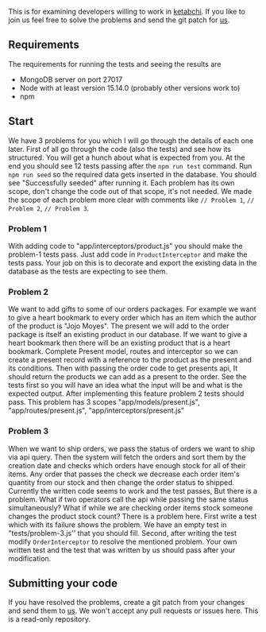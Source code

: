                    
This is for examining developers willing to work in [ketabchi](https://ketabchi.com/). If you like to join us feel free to solve the problems and send the git patch for [us](mailto:zoli@ketabchi.com).
## Requirements
The requirements for running the tests and seeing the results are
- MongoDB server on port 27017
- Node with at least version 15.14.0 (probably other versions work to)
- npm
## Start
We have 3 problems for you which I will go through the details of each one later. First of all go through the code (also the tests) and see how its structured. You will get a hunch about what is expected from you.
At the end you should see 12 tests passing after the `npm run test` command.
Run `npm run seed` so the required data gets inserted in the database. You should see "Successfully seeded" after running it.
Each problem has its own scope, don't change the code out of that scope, it's not needed. We made the scope of each problem more clear with comments like `// Problem 1`, `// Problem 2`, `// Problem 3`.
### Problem 1
With adding code to "app/interceptors/product.js" you should make the problem-1 tests pass. Just add code in `ProductInterceptor` and make the tests pass. Your job on this is to decorate and export the existing data in the database as the tests are expecting to see them.
### Problem 2
We want to add gifts to some of our orders packages. For example we want to give a heart bookmark to every order which has an item which the author of the product is "Jojo Moyes". The present we will add to the order package is itself an existing product in our database. If we want to give a heart bookmark then there will be an existing product that is a heart bookmark.
Complete Present model, routes and interceptor so we can create a present record with a reference to the product as the present and its conditions. Then with passing the order code to get presents api, It should return the products we can add as a present to the order.
See the tests first so you will have an idea what the input will be and what is the expected output. After implementing this feature problem 2 tests should pass.
This problem has 3 scopes "app/models/present.js", "app/routes/present.js", "app/interceptors/present.js"
### Problem 3
When we want to ship orders, we pass the status of orders we want to ship via api query. Then the system will fetch the orders and sort them by the creation date and checks which orders have enough stock for all of their items. Any order that passes the check we decrease each order item's quantity from our stock and then change the order status to shipped.
Currently the written code seems to work and the test passes, But there is a problem.
What if two operators call the api while passing the same status simultaneously? What if while we are checking order items stock someone changes the product stock count? There is a problem here.
First write a test which with its failure shows the problem. We have an empty test in "tests/problem-3.js'' that you should fill. Second, after writing the test modify `OrderInterceptor` to resolve the mentioned problem. Your own written test and the test that was written by us should pass after your modification.
## Submitting your code
If you have resolved the problems, create a git patch from your changes and send them to [us](mailto:zoli@ketabchi.com). We won't accept any pull requests or issues here. This is a read-only repository.
